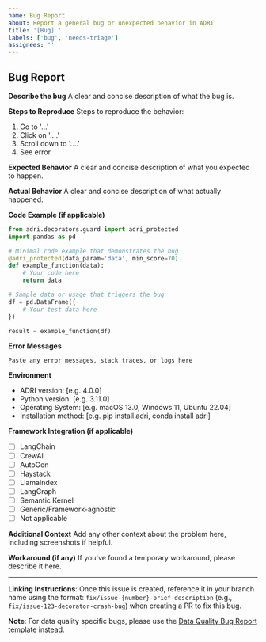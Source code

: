 ```yaml
---
name: Bug Report
about: Report a general bug or unexpected behavior in ADRI
title: '[Bug] '
labels: ['bug', 'needs-triage']
assignees: ''
---
```


## Bug Report

**Describe the bug**
A clear and concise description of what the bug is.

**Steps to Reproduce**
Steps to reproduce the behavior:
1. Go to '...'
2. Click on '....'
3. Scroll down to '....'
4. See error

**Expected Behavior**
A clear and concise description of what you expected to happen.

**Actual Behavior**
A clear and concise description of what actually happened.

**Code Example (if applicable)**
```python
from adri.decorators.guard import adri_protected
import pandas as pd

# Minimal code example that demonstrates the bug
@adri_protected(data_param='data', min_score=70)
def example_function(data):
    # Your code here
    return data

# Sample data or usage that triggers the bug
df = pd.DataFrame({
    # Your test data here
})

result = example_function(df)
```

**Error Messages**
```
Paste any error messages, stack traces, or logs here
```

**Environment**
- ADRI version: [e.g. 4.0.0]
- Python version: [e.g. 3.11.0]
- Operating System: [e.g. macOS 13.0, Windows 11, Ubuntu 22.04]
- Installation method: [e.g. pip install adri, conda install adri]

**Framework Integration (if applicable)**
<!-- Check if this bug occurs with specific frameworks -->
- [ ] LangChain
- [ ] CrewAI
- [ ] AutoGen
- [ ] Haystack
- [ ] LlamaIndex
- [ ] LangGraph
- [ ] Semantic Kernel
- [ ] Generic/Framework-agnostic
- [ ] Not applicable

**Additional Context**
Add any other context about the problem here, including screenshots if helpful.

**Workaround (if any)**
If you've found a temporary workaround, please describe it here.

---
**Linking Instructions**: Once this issue is created, reference it in your branch name using the format: `fix/issue-{number}-brief-description` (e.g., `fix/issue-123-decorator-crash-bug`) when creating a PR to fix this bug.

**Note**: For data quality specific bugs, please use the [Data Quality Bug Report](https://github.com/adri-standard/adri/issues/new?assignees=&labels=bug%2Cdata-quality&template=data_quality_bug.md&title=%5BBug%5D+) template instead.

